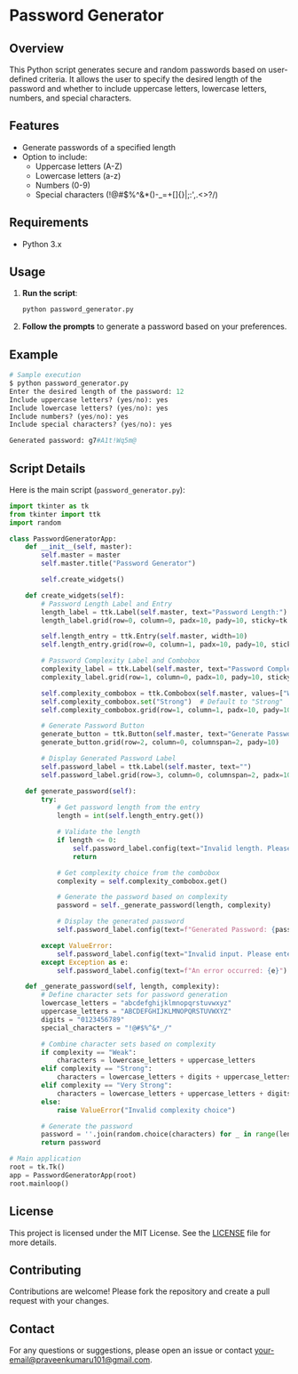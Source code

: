 # Password Generator

## Overview

This Python script generates secure and random passwords based on user-defined criteria. It allows the user to specify the desired length of the password and whether to include uppercase letters, lowercase letters, numbers, and special characters.

## Features

- Generate passwords of a specified length
- Option to include:
  - Uppercase letters (A-Z)
  - Lowercase letters (a-z)
  - Numbers (0-9)
  - Special characters (!@#$%^&*()-_=+[]{}|;:',.<>?/)

## Requirements

- Python 3.x

## Usage


   
   


1. **Run the script**:

   ```bash
   python password_generator.py
   ```

2. **Follow the prompts** to generate a password based on your preferences.

## Example

```python
# Sample execution
$ python password_generator.py
Enter the desired length of the password: 12
Include uppercase letters? (yes/no): yes
Include lowercase letters? (yes/no): yes
Include numbers? (yes/no): yes
Include special characters? (yes/no): yes

Generated password: g7#A1t!Wq5m@
```

## Script Details

Here is the main script (`password_generator.py`):

```python
import tkinter as tk
from tkinter import ttk
import random

class PasswordGeneratorApp:
    def __init__(self, master):
        self.master = master
        self.master.title("Password Generator")

        self.create_widgets()

    def create_widgets(self):
        # Password Length Label and Entry
        length_label = ttk.Label(self.master, text="Password Length:")
        length_label.grid(row=0, column=0, padx=10, pady=10, sticky=tk.W)

        self.length_entry = ttk.Entry(self.master, width=10)
        self.length_entry.grid(row=0, column=1, padx=10, pady=10, sticky=tk.W)

        # Password Complexity Label and Combobox
        complexity_label = ttk.Label(self.master, text="Password Complexity:")
        complexity_label.grid(row=1, column=0, padx=10, pady=10, sticky=tk.W)

        self.complexity_combobox = ttk.Combobox(self.master, values=["Weak", "Strong", "Very Strong"])
        self.complexity_combobox.set("Strong")  # Default to "Strong"
        self.complexity_combobox.grid(row=1, column=1, padx=10, pady=10, sticky=tk.W)

        # Generate Password Button
        generate_button = ttk.Button(self.master, text="Generate Password", command=self.generate_password)
        generate_button.grid(row=2, column=0, columnspan=2, pady=10)

        # Display Generated Password Label
        self.password_label = ttk.Label(self.master, text="")
        self.password_label.grid(row=3, column=0, columnspan=2, padx=10, pady=10)

    def generate_password(self):
        try:
            # Get password length from the entry
            length = int(self.length_entry.get())

            # Validate the length
            if length <= 0:
                self.password_label.config(text="Invalid length. Please enter a positive integer.")
                return

            # Get complexity choice from the combobox
            complexity = self.complexity_combobox.get()

            # Generate the password based on complexity
            password = self._generate_password(length, complexity)

            # Display the generated password
            self.password_label.config(text=f"Generated Password: {password}")

        except ValueError:
            self.password_label.config(text="Invalid input. Please enter a valid integer for the password length.")
        except Exception as e:
            self.password_label.config(text=f"An error occurred: {e}")

    def _generate_password(self, length, complexity):
        # Define character sets for password generation
        lowercase_letters = "abcdefghijklmnopqrstuvwxyz"
        uppercase_letters = "ABCDEFGHIJKLMNOPQRSTUVWXYZ"
        digits = "0123456789"
        special_characters = "!@#$%^&*_/"

        # Combine character sets based on complexity
        if complexity == "Weak":
            characters = lowercase_letters + uppercase_letters
        elif complexity == "Strong":
            characters = lowercase_letters + digits + uppercase_letters
        elif complexity == "Very Strong":
            characters = lowercase_letters + uppercase_letters + digits + special_characters
        else:
            raise ValueError("Invalid complexity choice")

        # Generate the password
        password = ''.join(random.choice(characters) for _ in range(length))
        return password

# Main application
root = tk.Tk()
app = PasswordGeneratorApp(root)
root.mainloop()
```

## License

This project is licensed under the MIT License. See the [LICENSE](LICENSE) file for more details.

## Contributing

Contributions are welcome! Please fork the repository and create a pull request with your changes.

## Contact

For any questions or suggestions, please open an issue or contact [your-email@praveenkumaru101@gmail.com](mailto:your-praveenkumaru101@gmail.com).
